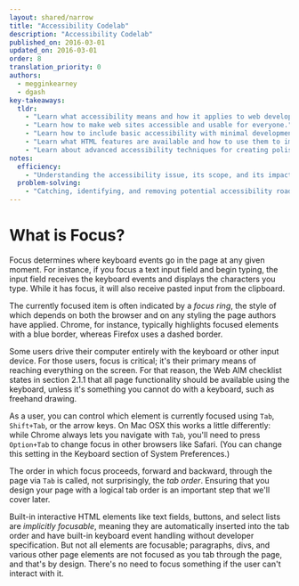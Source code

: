 ```yaml
---
layout: shared/narrow
title: "Accessibility Codelab"
description: "Accessibility Codelab"
published_on: 2016-03-01
updated_on: 2016-03-01
order: 8
translation_priority: 0
authors:
  - megginkearney
  - dgash
key-takeaways:
  tldr: 
    - "Learn what accessibility means and how it applies to web development."
    - "Learn how to make web sites accessible and usable for everyone."
    - "Learn how to include basic accessibility with minimal development impace."
    - "Learn what HTML features are available and how to use them to improve accessibility."
    - "Learn about advanced accessibility techniques for creating polished accessibility experiences."
notes:
  efficiency:
    - "Understanding the accessibility issue, its scope, and its impact can make you a better web developer."
  problem-solving:
    - "Catching, identifying, and removing potential accessibility roadblocks before they happen can improve your development process and reduce maintenance requirements."
---
```


# What is Focus?

Focus determines where keyboard events go in the page at any given moment. For instance, if you focus a text input field and begin typing, the input field receives the keyboard events and displays the characters you type. While it has focus, it will also receive pasted input from the clipboard.

The currently focused item is often indicated by a *focus ring*, the style of which depends on both the browser and on any styling the page authors have applied. Chrome, for instance, typically highlights focused elements with a blue border, whereas Firefox uses a dashed border.

Some users drive their computer entirely with the keyboard or other input device. For those users, focus is critical; it's their primary means of reaching everything on the screen. For that reason, the Web AIM checklist states in section 2.1.1 that all page functionality should be available using the keyboard, unless it's something you cannot do with a keyboard, such as freehand drawing.

As a user, you can control which element is currently focused using `Tab`, `Shift+Tab`, or the arrow keys. On Mac OSX this works a little differently: while Chrome always lets you navigate with `Tab`, you'll need to press `Option+Tab` to change focus in other browsers like Safari. (You can change this setting in the Keyboard section of System Preferences.)

The order in which focus proceeds, forward and backward, through the page via `Tab` is called, not surprisingly, the *tab order*. Ensuring that you design your page with a logical tab order is an important step that we'll cover later.

Built-in interactive HTML elements like text fields, buttons, and select lists are *implicitly focusable*, meaning they are automatically inserted into the tab order and have built-in keyboard event handling without developer specification. But not all elements are focusable; paragraphs, divs, and various other page elements are not focused as you tab through the page, and that's by design. There's no need to focus something if the user can't interact with it.
